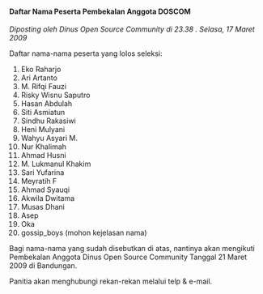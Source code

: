 #### Daftar Nama Peserta Pembekalan Anggota DOSCOM
_Diposting oleh Dinus Open Source Community di 23.38 . Selasa, 17 Maret 2009_

Daftar nama-nama peserta yang lolos seleksi:

1. Eko Raharjo
1. Ari Artanto
1. M. Rifqi Fauzi
1. Risky Wisnu Saputro
1. Hasan Abdulah
1. Siti Asmiatun
1. Sindhu Rakasiwi
1. Heni Mulyani
1. Wahyu Asyari M.
1. Nur Khalimah
1. Ahmad Husni
1. M. Lukmanul Khakim
1. Sari Yufarina
1. Meyratih F
1. Ahmad Syauqi
1. Akwila Dwitama
1. Musas Dhani
1. Asep
1. Oka
1. gossip_boys (mohon kejelasan nama)

Bagi nama-nama yang sudah disebutkan di atas, nantinya akan mengikuti Pembekalan Anggota Dinus Open Source Community Tanggal 21 Maret 2009 di Bandungan.

Panitia akan menghubungi rekan-rekan melalui telp & e-mail. 